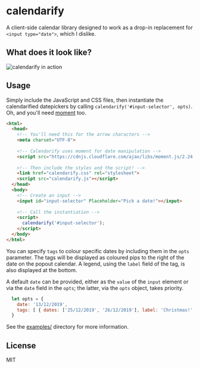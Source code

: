 # calendarify

A client-side calendar library designed to work as a drop-in replacement for `<input type="date">`, which I dislike.

## What does it look like?

![calendarify in action](https://i.imgur.com/nn28Cz0.png)

## Usage

Simply include the JavaScript and CSS files, then instantiate the calendarified datepickers by calling `calendarify('#input-selector', opts)`. Oh, and you'll need [moment](https://momentjs.com/) too.

```html
<html>
  <head>
    <!-- You'll need this for the arrow characters -->
    <meta charset="UTF-8">
    
    <!-- Calendarify uses moment for date manipulation -->
    <script src="https://cdnjs.cloudflare.com/ajax/libs/moment.js/2.24.0/moment.min.js"></script>
    
    <!-- Then include the styles and the script! -->
    <link href="calendarify.css" rel="stylesheet">
    <script src="calendarify.js"></script>
  </head>
  <body>
    <!-- Create an input -->
    <input id="input-selector" Placeholder="Pick a date!"></input>
    
    <!-- Call the instantiation -->
    <script>
      calendarify('#input-selector');
    </script>
  </body>
</html>
```

You can specify `tags` to colour specific dates by including them in the `opts` parameter. The tags will be displayed as coloured pips to the right of the date on the popout calendar. A legend, using the `label` field of the tag, is also displayed at the bottom.

A default `date` can be provided, either as the `value` of the `input` element or via the `date` field in the `opts`; the latter, via the `opts` object, takes priority.

```js
  let opts = {
    date: '13/12/2019',
    tags: [ { dates: ['25/12/2019', '26/12/2019'], label: 'Christmas!', color: 'red' } ]
  }
```

See the [examples/](examples) directory for more information.

## License

MIT
